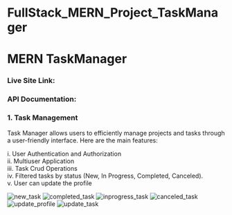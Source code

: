 # FullStack_MERN_Project_TaskManager

# MERN TaskManager

### **Live Site Link:** 
### **API Documentation:**  

### 1. Task Management
Task Manager allows users to efficiently manage projects and tasks through a user-friendly interface. Here are the main features:

i. User Authentication and Authorization <br>
ii. Multiuser Application <br>
iii. Task Crud Operations <br>
iv. Filtered tasks by status (New, In Progress, Completed, Canceled). <br>
v. User can update the profile <br>

<img src="https://i.ibb.co.com/pBRWtBV7/newTask.jpg" alt="new_task">
<img src="https://i.ibb.co.com/3YYjB3dp/completed.jpg" alt="completed_task">
<img src="https://i.ibb.co.com/yBMRpT1D/in-progress.jpg" alt="inprogress_task">
<img src="https://i.ibb.co.com/hxYXwZMB/canceled.jpg" alt="canceled_task">
<img src="https://i.ibb.co.com/pvrQYmYr/update-profile.jpg" alt="update_profile">
<img src="https://i.ibb.co.com/tTbqLTRB/update-task.jpg" alt="update_task">








